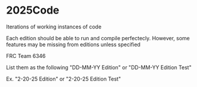 # 2025Code
Iterations of working instances of code

Each edition should be able to run and compile perfectecly.  However, some features may be missing from editions unless specified

FRC Team 6346

List them as the following "DD-MM-YY Edition" or "DD-MM-YY Edition Test"

Ex.
"2-20-25 Edition" or "2-20-25 Edition Test"
